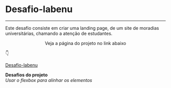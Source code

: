 # Desafio-labenu
---
Este desafio consiste em criar uma landing page, de um site de moradias universitárias, chamando a atenção de estudantes.

<p align="center">Veja a página do projeto no link abaixo</p> 

👇
 
[Desafio-labenu](https://desafio-labenu.netlify.app/)

**Desafios do projeto**<br>
*Usar o flexbox para alinhar os elementos*



